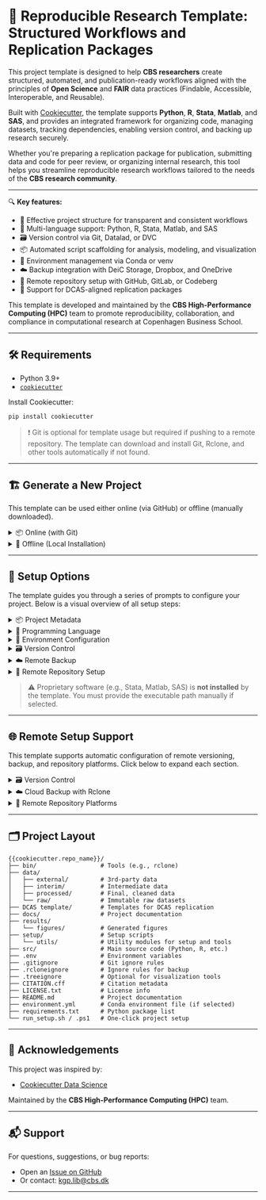 # 🧪 Reproducible Research Template: Structured Workflows and Replication Packages

This project template is designed to help **CBS researchers** create structured, automated, and publication-ready workflows aligned with the principles of **Open Science** and **FAIR** data practices (Findable, Accessible, Interoperable, and Reusable).

Built with [Cookiecutter](https://cookiecutter.readthedocs.io/en/latest/), the template supports **Python**, **R**, **Stata**, **Matlab**, and **SAS**, and provides an integrated framework for organizing code, managing datasets, tracking dependencies, enabling version control, and backing up research securely.

Whether you're preparing a replication package for publication, submitting data and code for peer review, or organizing internal research, this tool helps you streamline reproducible research workflows tailored to the needs of the **CBS research community**.

---

🔍 **Key features:**

- 📁 Effective project structure for transparent and consistent workflows  
- 🧬 Multi-language support: Python, R, Stata, Matlab, and SAS  
- 🗃️ Version control via Git, Datalad, or DVC  
- 📦 Automated script scaffolding for analysis, modeling, and visualization  
- 🔐 Environment management via Conda or venv  
- ☁️ Backup integration with DeiC Storage, Dropbox, and OneDrive  
- 🚀 Remote repository setup with GitHub, GitLab, or Codeberg  
- 📄 Support for DCAS-aligned replication packages

This template is developed and maintained by the **CBS High-Performance Computing (HPC)** team to promote reproducibility, collaboration, and compliance in computational research at Copenhagen Business School.

---

## 🛠️ Requirements

- Python 3.9+
- [`cookiecutter`](https://cookiecutter.readthedocs.io/en/latest/installation.html)

Install Cookiecutter:

```bash
pip install cookiecutter
```

> ❗️ Git is optional for template usage but required if pushing to a remote repository. The template can download and install Git, Rclone, and other tools automatically if not found.

---

## 🏗️ Generate a New Project

This template can be used either online (via GitHub) or offline (manually downloaded).

<details>
<summary>📦 Online (with Git)</summary>

Use this option if Git is installed and you want to fetch the template directly from GitHub:

```bash
cookiecutter gh:CBS-HPC/research-template
```

</details>

<details>
<summary>📁 Offline (Local Installation)</summary>

If Git is **not installed**, you can still use the template by downloading it manually:

1. Go to [https://github.com/CBS-HPC/research-template](https://github.com/CBS-HPC/research-template)  
2. Click the green **“Code”** button, then choose **“Download ZIP”**  
3. Extract the ZIP file to a folder of your choice  
4. Run Cookiecutter locally:

```bash
cookiecutter path/to/research-template
```

> ⚠️ Do **not** use `git clone` if Git is not installed. Manual download is required in this case.

</details>

---

## 🧾 Setup Options

The template guides you through a series of prompts to configure your project. Below is a visual overview of all setup steps:

<details>
<summary>📦 Project Metadata</summary>

This section collects basic project information such as name, author, and description.

```
├── project_name              → Human-readable name
├── repo_name                 → Folder and repo name
├── description               → Short project summary
├── author_name               → Your full name
├── email                     → Your CBS email
├── orcid                     → Your ORCID researcher ID
├── version                   → Initial version tag (e.g., 0.0.1)
├── open_source_license       → [MIT | BSD-3-Clause | None]
```

</details>

<details>
<summary>🧬 Programming Language</summary>

Choose your primary analysis language; for non-Python languages, the path to the software may be required.

```
├── programming_language      → [Python | R | Stata | Matlab | SAS | None]
│   └── If R/Stata/Matlab/SAS selected:
│       └── Prompt for executable path if not auto-detected
```

</details>

<details>
<summary>🧪 Environment Configuration</summary>

Set up virtual environments for Python and/or R using Conda, venv, or your base installation.

```
├── R environment (if R used)
│   └── env_manager_r         → [Conda | Base Installation]
│       ├── If Conda:         → Prompt for R version (e.g., 4.3.2)
│       └── If Base:          → Uses system-installed R
├── Python environment
│   └── env_manager_python    → [Conda | Venv | Base Installation]
│       ├── If Conda:         → Prompt for Python version (e.g., 3.10.12)
│       ├── If Venv:          → Uses current Python kernel version
│       └── If Base:          → Uses system-installed Python
```

</details>

<details>
<summary>🗃️ Version Control</summary>

Select a version control system and configure Git-based tracking for code and optionally for the `data/` directory.

```
├── version_control           → [Git | Datalad | DVC | None]
│   └── If Git:
│       ├── Prompt for Git user.name and user.email
│       ├── Initializes Git repo in project root
│       └── Initializes separate Git repo in `data/` folder
```

</details>

<details>
<summary>☁️ Remote Backup</summary>

Choose where to back up your data: cloud (DeIC, Dropbox, OneDrive), local folders, or multiple options.

```
├── remote_backup             → [DeIC | Dropbox | OneDrive | Local | Multiple | None]
│   ├── DeIC:
│   │   ├── Prompt for CBS email
│   │   └── Prompt for password (stored securely)
│   ├── Dropbox / OneDrive:
│   │   ├── Prompt for email
│   │   └── Prompt for password (stored securely)
│   ├── Local:
│   │   └── Prompt to select a destination path on your machine
│   └── Multiple:
│       └── Allows selection of any combination of the above services
```

</details>

<details>
<summary>📡 Remote Repository Setup</summary>

If you choose to publish the code, the template can automatically create and push to GitHub, GitLab, or Codeberg.

```
├── remote_repo               → [GitHub | GitLab | Codeberg | None]
│   └── If selected:
│       ├── Prompt for platform username
│       ├── Choose visibility: [private | public]
│       └── Enter personal access token (stored in `.env`)
```

</details>

> ⚠️ Proprietary software (e.g., Stata, Matlab, SAS) is **not installed** by the template. You must provide the executable path manually if selected.

---
## 🌐 Remote Setup Support

This template supports automatic configuration of remote versioning, backup, and repository platforms. Click below to expand each section.

<details>
<summary>🗃️ Version Control</summary>

This template supports several version control systems to suit different workflows:

- [**Git**](https://git-scm.com/) (default) – general-purpose version control for code and text files  
- [**Datalad**](https://www.datalad.org/) – for data-heavy, file-based versioning; designed to support **FAIR** principles and **Open Science** workflows  
- [**DVC**](https://dvc.org/) – for machine learning pipelines, dataset tracking, and model versioning

**How it works:**

- For **Git**, the project root is initialized as a Git repository.  
  - The `data/` folder is created as a **separate Git repository**, allowing you to track data independently of source code.  
- For **Datalad**, the `data/` folder is initialized as a **Datalad dataset**, enabling advanced data provenance and modular data management.  
- For **DVC**, the `data/` folder is configured for **DVC tracking**, which uses `.dvc` files and external storage to version large data files.

**Auto-generated `.gitignore` includes:**

- `data/` – raw and processed data folders  
- `bin/` – local binaries  
- Python artifacts – `env/`, `__pycache__/`, `.mypy_cache/`  
- IDE/config files – `.vscode/`, `.idea/`, `.spyproject/`  
- System files – `.DS_Store`, `*.swp`  
- Jupyter checkpoints – `.ipynb_checkpoints/`  
- Logs and test outputs – `.coverage`, `htmlcov/`, `*.log`  

> 🧹 These defaults help keep your repository clean and focused.

</details>

<details>
<summary>☁️ Cloud Backup with Rclone</summary>

You will be prompted for **email** and **password** to set up automatic project backup using `rclone`.

Supported remote systems:

- **DeIC Storage** (via SFTP)  
- **Dropbox**  
- **OneDrive**  
- **Local** storage  
- **Multiple** targets

> 🔐 Your **email** is securely stored in your `.env` file. Passwords are encrypted and not stored in plain text.

</details>

<details>
<summary>📡 Remote Repository Platforms</summary>

If you choose to publish your project remotely, you will be prompted for your:

- **GitHub/GitLab username**
- **Repository visibility** (private/public)
- **Personal access token**

Repositories are pushed using the **HTTPS protocol** and authenticated via tokens.

Supported platforms:

- **GitHub** (via GitHub CLI)  
- **GitLab** (via GitLab CLI)  
- **Codeberg**

> 🔐 Your credentials and tokens are securely saved in the `.env` file for authenticated Git operations.

</details>

---
## 🗂️ Project Layout

```plaintext
{{cookiecutter.repo_name}}/
├── bin/                  # Tools (e.g., rclone)
├── data/
│   ├── external/         # 3rd-party data
│   ├── interim/          # Intermediate data
│   ├── processed/        # Final, cleaned data
│   └── raw/              # Immutable raw datasets
├── DCAS template/        # Templates for DCAS replication
├── docs/                 # Project documentation
├── results/
│   └── figures/          # Generated figures
├── setup/                # Setup scripts
│   └── utils/            # Utility modules for setup and tools
├── src/                  # Main source code (Python, R, etc.)
├── .env                  # Environment variables
├── .gitignore            # Git ignore rules
├── .rcloneignore         # Ignore rules for backup
├── .treeignore           # Optional for visualization tools
├── CITATION.cff          # Citation metadata
├── LICENSE.txt           # License info
├── README.md             # Project documentation
├── environment.yml       # Conda environment file (if selected)
├── requirements.txt      # Python package list
└── run_setup.sh / .ps1   # One-click project setup
```

---

## 🙏 Acknowledgements

This project was inspired by:

- [Cookiecutter Data Science](https://drivendata.github.io/cookiecutter-data-science/)

Maintained by the **CBS High-Performance Computing (HPC)** team.

---

## 📬 Support

For questions, suggestions, or bug reports:

- Open an [Issue on GitHub](https://github.com/CBS-HPC/replication_package/issues)
- Or contact: [kgp.lib@cbs.dk](mailto:kgp.lib@cbs.dk)

---
